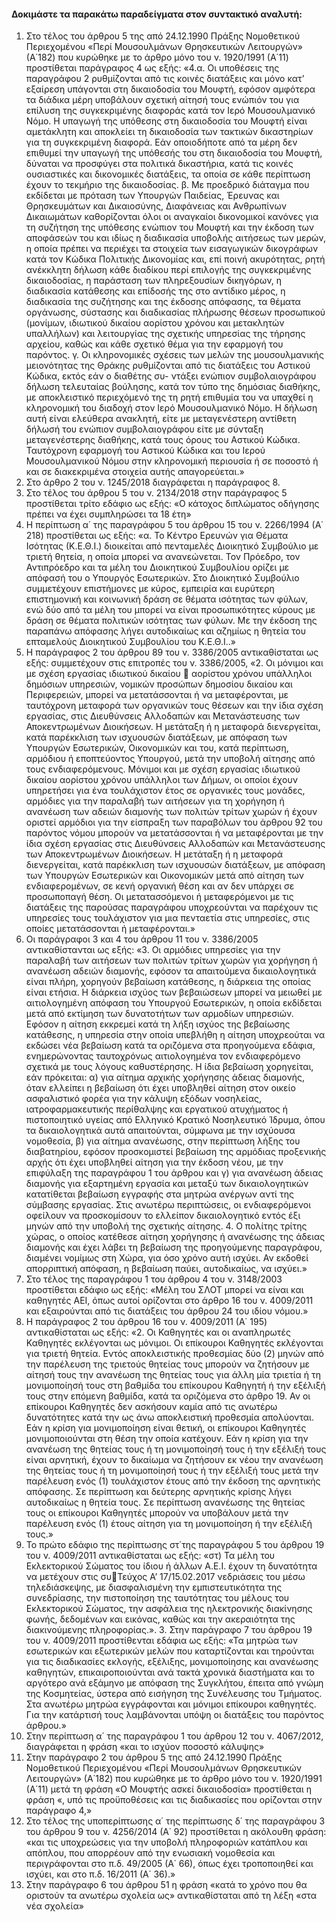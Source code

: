 #### Δοκιμάστε τα παρακάτω παραδείγματα στον συντακτικό αναλυτή:

1. Στο τέλος του άρθρου 5 της από 24.12.1990 Πράξης Νομοθετικού Περιεχομένου «Περί Μουσουλμάνων Θρησκευτικών Λειτουργών» (Α΄182) που κυρώθηκε με το άρθρο μόνο του ν. 1920/1991 (Α΄11) προστίθεται παράγραφος 4 ως εξής:  «4.α. Οι υποθέσεις της παραγράφου 2 ρυθμίζονται από τις κοινές διατάξεις και μόνο κατ’ εξαίρεση υπάγονται στη δικαιοδοσία του Μουφτή, εφόσον αμφότερα τα διάδικα μέρη υποβάλουν σχετική αίτησή τους ενώπιόν του για επίλυση της συγκεκριμένης διαφοράς κατά τον Ιερό Μουσουλμανικό Νόμο. Η υπαγωγή της υπόθεσης στη δικαιοδοσία του Μουφτή είναι αμετάκλητη και αποκλείει τη δικαιοδοσία των τακτικών δικαστηρίων για τη συγκεκριμένη διαφορά. Εάν οποιοδήποτε από τα μέρη δεν επιθυμεί την υπαγωγή της υπόθεσής του στη δικαιοδοσία του Μουφτή, δύναται να προσφύγει στα πολιτικά δικαστήρια, κατά τις κοινές ουσιαστικές και δικονομικές διατάξεις, τα οποία σε κάθε περίπτωση έχουν το τεκμήριο της δικαιοδοσίας.  β. Με προεδρικό διάταγμα που εκδίδεται με πρόταση των Υπουργών Παιδείας, Έρευνας και Θρησκευμάτων και Δικαιοσύνης, Διαφάνειας και Ανθρωπίνων Δικαιωμάτων καθορίζονται όλοι οι αναγκαίοι δικονομικοί κανόνες για τη συζήτηση της υπόθεσης ενώπιον του Μουφτή και την έκδοση των αποφάσεών του και ιδίως η διαδικασία υποβολής αιτήσεως των μερών, η οποία πρέπει να περιέχει τα στοιχεία των εισαγωγικών δικογράφων κατά τον Κώδικα Πολιτικής Δικονομίας και, επί ποινή ακυρότητας, ρητή ανέκκλητη δήλωση κάθε διαδίκου περί  επιλογής της συγκεκριμένης δικαιοδοσίας, η παράσταση των πληρεξουσίων δικηγόρων, η διαδικασία κατάθεσης και επίδοσής της στο αντίδικο μέρος, η διαδικασία της συζήτησης και της έκδοσης απόφασης, τα θέματα οργάνωσης, σύστασης και διαδικασίας πλήρωσης θέσεων προσωπικού (μονίμων, ιδιωτικού δικαίου αορίστου χρόνου και μετακλητών υπαλλήλων) και λειτουργίας της σχετικής υπηρεσίας της τήρησης αρχείου, καθώς και κάθε σχετικό θέμα για την εφαρμογή του παρόντος. γ. Οι κληρονομικές σχέσεις των μελών της μουσουλμανικής μειονότητας της Θράκης ρυθμίζονται από τις διατάξεις του Αστικού Κώδικα, εκτός εάν ο διαθέτης συ- ντάξει ενώπιον συμβολαιογράφου δήλωση τελευταίας βούλησης, κατά τον τύπο της δημόσιας διαθήκης, με αποκλειστικό περιεχόμενό της τη ρητή επιθυμία του να υπαχθεί η κληρονομική του διαδοχή στον Ιερό Μουσουλμανικό Νόμο. Η δήλωση αυτή είναι ελεύθερα ανακλητή, είτε με μεταγενέστερη αντίθετη δήλωσή του ενώπιον συμβολαιογράφου είτε με σύνταξη μεταγενέστερης διαθήκης, κατά τους όρους του Αστικού Κώδικα. Ταυτόχρονη εφαρμογή του Αστικού Κώδικα και του Ιερού Μουσουλμανικού Νόμου στην κληρονομική περιουσία ή σε ποσοστό ή και σε διακεκριμένα στοιχεία αυτής απαγορεύεται.»
2. Στο άρθρο 2 του ν. 1245/2018 διαγράφεται η παράγραφος 8.
3. Στο τέλος του άρθρου 5 του ν. 2134/2018 στην παράγραφος 5 προστίθεται τρίτο εδάφιο ως εξής: «Ο κάτοχος διπλώματος οδήγησης πρέπει να έχει συμπληρώσει τα 18 έτη»
4. Η περίπτωση α΄ της παραγράφου 5 του άρθρου 15 του ν. 2266/1994 (Α΄ 218) προστίθεται ως εξής: «α. Το Κέντρο Ερευνών για Θέματα Ισότητας (Κ.Ε.Θ.Ι.) διοικείται από πενταμελές Διοικητικό Συμβούλιο με τριετή θητεία, η οποία μπορεί να ανανεώνεται. Τον Πρόεδρο, τον Αντιπρόεδρο και τα μέλη του Διοικητικού Συμβουλίου ορίζει με απόφασή του ο Υπουργός Εσωτερικών. Στο Διοικητικό Συμβούλιο συμμετέχουν επιστήμονες με κύρος, εμπειρία και ευρύτερη επιστημονική και κοινωνική δράση σε θέματα ισότητας των φύλων, ενώ δύο από τα μέλη του μπορεί να είναι προσωπικότητες κύρους με δράση σε θέματα πολιτικών ισότητας των φύλων. Με την έκδοση της παραπάνω απόφασης λήγει αυτοδικαίως και αζημίως η θητεία του επταμελούς Διοικητικού Συμβουλίου του Κ.Ε.Θ.Ι..»
5.  Η παράγραφος 2 του άρθρου 89 του ν. 3386/2005 αντικαθίσταται ως εξής: συμμετέχουν στις επιτροπές του ν. 3386/2005, «2. Οι μόνιμοι και με σχέση εργασίας ιδιωτικού δικαίου  αορίστου χρόνου υπάλληλοι δημόσιων υπηρεσιών, νομικών προσώπων δημοσίου δικαίου και Περιφερειών, μπορεί να μετατάσσονται ή να μεταφέρονται, με ταυτόχρονη μεταφορά των οργανικών τους θέσεων και την ίδια σχέση εργασίας, στις Διευθύνσεις Αλλοδαπών και Μετανάστευσης των Αποκεντρωμένων Διοικήσεων. Η μετάταξη ή η μεταφορά διενεργείται, κατά παρέκκλιση των ισχυουσών διατάξεων, με απόφαση των Υπουργών Εσωτερικών, Οικονομικών και του, κατά περίπτωση, αρμόδιου ή εποπτεύοντος Υπουργού, μετά την υποβολή αίτησης από τους ενδιαφερόμενους. Μόνιμοι και με σχέση εργασίας ιδιωτικού δικαίου αορίστου χρόνου υπάλληλοι των Δήμων, οι οποίοι έχουν υπηρετήσει για ένα τουλάχιστον έτος σε οργανικές τους μονάδες, αρμόδιες για την παραλαβή των αιτήσεων για τη χορήγηση ή ανανέωση των αδειών διαμονής των πολιτών τρίτων χωρών ή έχουν οριστεί αρμόδιοι για την είσπραξη των παραβόλων του άρθρου 92 του παρόντος νόμου μπορούν να μετατάσσονται ή να μεταφέρονται με την ίδια σχέση εργασίας στις Διευθύνσεις Αλλοδαπών και Μετανάστευσης των Αποκεντρωμένων Διοικήσεων. Η μετάταξη ή η μεταφορά διενεργείται, κατά παρέκκλιση των ισχυουσών διατάξεων, με απόφαση των Υπουργών Εσωτερικών και Οικονομικών μετά από αίτηση των ενδιαφερομένων, σε κενή οργανική θέση και αν δεν υπάρχει σε προσωποπαγή θέση. Οι μετατασσόμενοι ή μεταφερόμενοι με τις διατάξεις της παρούσας παραγράφου υποχρεούνται να παρέχουν τις υπηρεσίες τους τουλάχιστον για μια πενταετία στις υπηρεσίες, στις οποίες μετατάσσονται ή μεταφέρονται.»
6. Οι παράγραφοι 3 και 4 του άρθρου 11 του ν. 3386/2005 αντικαθίστανται ως εξής: «3. Οι αρμόδιες υπηρεσίες για την παραλαβή των αιτήσεων των πολιτών τρίτων χωρών για χορήγηση ή ανανέωση αδειών διαμονής, εφόσον τα απαιτούμενα δικαιολογητικά είναι πλήρη, χορηγούν βεβαίωση κατάθεσης, η διάρκεια της οποίας είναι ετήσια. Η διάρκεια ισχύος των βεβαιώσεων μπορεί να μειωθεί με αιτιολογημένη απόφαση του Υπουργού Εσωτερικών, η οποία εκδίδεται μετά από εκτίμηση των δυνατοτήτων των αρμοδίων υπηρεσιών. Εφόσον η αίτηση εκκρεμεί κατά τη λήξη ισχύος της βεβαίωσης κατάθεσης, η υπηρεσία στην οποία υπεβλήθη η αίτηση υποχρεούται να εκδώσει νέα βεβαίωση κατά τα οριζόμενα στα προηγούμενα εδάφια, ενημερώνοντας ταυτοχρόνως αιτιολογημένα τον ενδιαφερόμενο σχετικά με τους λόγους καθυστέρησης. Η ίδια βεβαίωση χορηγείται, εάν πρόκειται: α) για αίτημα αρχικής χορήγησης άδειας διαμονής, όταν ελλείπει η βεβαίωση ότι έχει υποβληθεί αίτηση στον οικείο ασφαλιστικό φορέα για την κάλυψη εξόδων νοσηλείας, ιατροφαρμακευτικής περίθαλψης και εργατικού ατυχήματος ή πιστοποιητικό υγείας από Ελληνικό Κρατικό Νοσηλευτικό Ίδρυμα, όπου τα δικαιολογητικά αυτά απαιτούνται, σύμφωνα με την ισχύουσα νομοθεσία, β) για αίτημα ανανέωσης, στην περίπτωση λήξης του διαβατηρίου, εφόσον προσκομιστεί βεβαίωση της αρμόδιας προξενικής αρχής ότι έχει υποβληθεί αίτηση για την έκδοση νέου, με την επιφύλαξη της παραγράφου 1 του άρθρου και γ) για ανανέωση άδειας διαμονής για εξαρτημένη εργασία και μεταξύ των δικαιολογητικών κατατίθεται βεβαίωση εγγραφής στα μητρώα ανέργων αντί της σύμβασης εργασίας. Στις ανωτέρω περιπτώσεις, οι ενδιαφερόμενοι οφείλουν να προσκομίσουν το ελλείπον δικαιολογητικό εντός έξι μηνών από την υποβολή της σχετικής αίτησης. 4. Ο πολίτης τρίτης χώρας, ο οποίος κατέθεσε αίτηση χορήγησης ή ανανέωσης της άδειας διαμονής και έχει λάβει τη βεβαίωση της προηγούμενης παραγράφου, διαμένει νομίμως στη Χώρα, για όσο χρόνο αυτή ισχύει. Αν εκδοθεί απορριπτική απόφαση, η βεβαίωση παύει, αυτοδικαίως, να ισχύει.»
7. Στο τέλος της παραγράφου 1 του άρθρου 4 του ν. 3148/2003 προστίθεται εδάφιο ως εξής: «Μέλη του ΣΛΟΤ μπορεί να είναι και καθηγητές ΑΕΙ, όπως αυτοί ορίζονται στο άρθρο 16 του ν. 4009/2011 και εξαιρούνται από τις διατάξεις του άρθρου 24 του ιδίου νόμου.»
8. Η παράγραφος 2 του άρθρου 16 του ν. 4009/2011 (Α΄ 195) αντικαθίσταται ως εξής: «2. Οι Καθηγητές και οι αναπληρωτές Καθηγητές εκλέγονται ως μόνιμοι. Οι επίκουροι Καθηγητές εκλέγονται για τριετή θητεία. Εντός αποκλειστικής προθεσμίας δύο (2) μηνών από την παρέλευση της τριετούς θητείας τους μπορούν να ζητήσουν με αίτησή τους την ανανέωση της θητείας τους για άλλη μία τριετία ή τη μονιμοποίησή τους στη βαθμίδα του επίκουρου Καθηγητή ή την εξέλιξή τους στην επόμενη βαθμίδα, κατά τα οριζόμενα στο άρθρο 19. Αν οι επίκουροι Καθηγητές δεν ασκήσουν καμία από τις ανωτέρω δυνατότητες κατά την ως άνω αποκλειστική προθεσμία απολύονται. Εάν η κρίση για μονιμοποίηση είναι θετική, οι επίκουροι Καθηγητές μονιμοποιούνται στη θέση την οποία κατέχουν. Εάν η κρίση για την ανανέωση της θητείας τους ή τη μονιμοποίησή τους ή την εξέλιξή τους είναι αρνητική, έχουν το δικαίωμα να ζητήσουν εκ νέου την ανανέωση της θητείας τους ή τη μονιμοποίησή τους ή την εξέλιξή τους μετά την παρέλευση ενός (1) τουλάχιστον έτους από την έκδοση της αρνητικής απόφασης. Σε περίπτωση και δεύτερης αρνητικής κρίσης λήγει αυτοδικαίως η θητεία τους. Σε περίπτωση ανανέωσης της θητείας τους οι επίκουροι Καθηγητές μπορούν να υποβάλουν μετά την παρέλευση ενός (1) έτους αίτηση για τη μονιμοποίηση ή την εξέλιξή τους.»
9. Το πρώτο εδάφιο της περίπτωσης στ΄της παραγράφου 5 του άρθρου 19 του ν. 4009/2011 αντικαθίσταται ως εξής: «στ) Τα μέλη του Εκλεκτορικού Σώματος του ίδιου ή άλλων Α.Ε.Ι. έχουν τη δυνατότητα να μετέχουν στις συΤεύχος Α’ 17/15.02.2017 νεδριάσεις του μέσω τηλεδιάσκεψης, με διασφαλισμένη την εμπιστευτικότητα της συνεδρίασης, την πιστοποίηση της ταυτότητας του μέλους του Εκλεκτορικού Σώματος, την ασφάλεια της ηλεκτρονικής διακίνησης φωνής, δεδομένων και εικόνας, καθώς και την ακεραιότητα της διακινούμενης πληροφορίας.». 3. Στην παράγραφο 7 του άρθρου 19 του ν. 4009/2011 προστίθενται εδάφια ως εξής: «Τα μητρώα των εσωτερικών και εξωτερικών μελών που καταρτίζονται και τηρούνται για τις διαδικασίες εκλογής, εξέλιξης, μονιμοποίησης και ανανέωσης καθηγητών, επικαιροποιούνται ανά τακτά χρονικά διαστήματα και το αργότερο ανά εξάμηνο με απόφαση της Συγκλήτου, έπειτα από γνώμη της Κοσμητείας, ύστερα από εισήγηση της Συνέλευσης του Τμήματος. Στα ανωτέρω μητρώα εγγράφονται και μόνιμοι επίκουροι καθηγητές. Για την κατάρτισή τους λαμβάνονται υπόψη οι διατάξεις του παρόντος άρθρου.»
10. Στην περίπτωση α΄ της παραγράφου 1 του άρθρου 12 του ν. 4067/2012, διαγράφεται η φράση «και το ισχύον ποσοστό κάλυψης»
11. Στην παράγραφο 2 του άρθρου 5 της από 24.12.1990 Πράξης Νομοθετικού Περιεχομένου «Περί Μουσουλμάνων Θρησκευτικών Λειτουργών» (Α΄182) που κυρώθηκε με το άρθρο μόνο του ν. 1920/1991 (Α΄11) μετά τη φράση «Ο Μουφτής ασκεί δικαιοδοσία» προστίθεται η φράση «, υπό τις προϋποθέσεις και τις διαδικασίες που ορίζονται στην παράγραφο 4,»
12. Στο τέλος της υποπερίπτωσης α΄ της περίπτωσης δ΄ της παραγράφου 3 του άρθρου 9 του ν. 4256/2014 (Α΄ 92) προστίθεται η ακόλουθη φράση: «και τις υποχρεώσεις για την υποβολή πληροφοριών κατάπλου και απόπλου, που απορρέουν από την ενωσιακή νομοθεσία και περιγράφονται στο π.δ. 49/2005 (Α΄ 66), όπως έχει τροποποιηθεί και ισχύει, και στο π.δ. 16/2011 (Α΄ 36).»
13. Στην παράγραφο 6 του άρθρου 51 η φράση «κατά το χρόνο που θα οριστούν τα ανωτέρω σχολεία ως» αντικαθίσταται από τη λέξη «στα νέα σχολεία»

